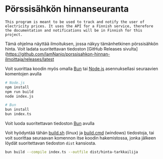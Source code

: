# Pörssisähkön hinnanseuranta

`This program is meant to be used to track and notify the user of electricity prices. It uses the API for a Finnish service, therefore the documentation and notifications will be in Finnish for this project.`

Tämä ohjelma näyttää ilmoituksen, jossa näkyy tämänhetkinen pörssisähkön hinta.
Voit ladata suoritettavan tiedoston [GitHub Releases sivulta](https://github.com/IamNanjo/porssisahkon-hinnan-ilmoittaja/releases/latest

Voit suorittaa koodin myös omalla [Bun](https://bun.sh) tai [Node.js](https://nodejs.org) asennuksellasi seuraavien komentojen avulla

```bash
# Node.js
npm install
npm run build
node index.js

# Bun
bun install
bun index.ts
```

Voit luoda suoritettavan tiedoston [Bun](https://bun.sh) avulla

Voit hyödyntää tähän [build.sh](./build.sh) (linux) ja [build.cmd](./build.cmd) (windows) tiedostoja, tai voit suorittaa seuraavan komennon itse koodin hakemistossa, jonka jälkeen löydät suoritettavan tiedoston `dist` kansiosta.

```bash
bun build --compile index.ts --outfile dist/hinta-tarkkailija
```
